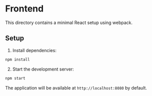 # Frontend

This directory contains a minimal React setup using webpack.

## Setup

1. Install dependencies:

```bash
npm install
```

2. Start the development server:

```bash
npm start
```

The application will be available at `http://localhost:8080` by default.
